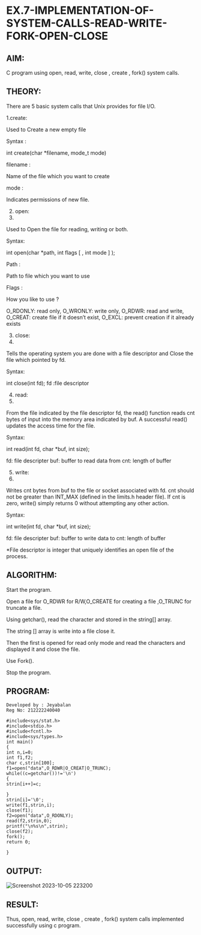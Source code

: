 # EX.7-IMPLEMENTATION-OF-SYSTEM-CALLS-READ-WRITE-FORK-OPEN-CLOSE

## AIM:
C program using open, read, write, close , create , fork() system calls.

## THEORY:
There are 5 basic system calls that Unix provides for file I/O.

1.create:

Used to Create a new empty file

Syntax :

int create(char *filename, mode_t mode)

filename :

Name of the file which you want to create

mode :

Indicates permissions of new file.

2. open:
3. 
Used to Open the file for reading, writing or both.

Syntax:

int open(char *path, int flags [ , int mode ] );

Path :

Path to file which you want to use

Flags :

How you like to use ?

O_RDONLY: read only, O_WRONLY: write only, O_RDWR: read and write, O_CREAT: create file if it doesn’t exist, O_EXCL: prevent creation if it already exists

3. close:
4. 
Tells the operating system you are done with a file descriptor and Close the file which pointed by fd.

Syntax:

int close(int fd); fd :file descriptor

4. read:
5. 
From the file indicated by the file descriptor fd, the read() function reads cnt bytes of input into the memory area indicated by buf. A successful read() updates the access time for the file.

Syntax:

int read(int fd, char *buf, int size);

fd: file descripter buf: buffer to read data from cnt: length of buffer

5. write:
6. 
Writes cnt bytes from buf to the file or socket associated with fd. cnt should not be greater than INT_MAX (defined in the limits.h header file). If cnt is zero, write() simply returns 0 without attempting any other action.

Syntax:

int write(int fd, char *buf, int size);

fd: file descripter buf: buffer to write data to cnt: length of buffer

*File descriptor is integer that uniquely identifies an open file of the process.

## ALGORITHM:
Start the program.

Open a file for O_RDWR for R/W,O_CREATE for creating a file ,O_TRUNC for truncate a file.

Using getchar(), read the character and stored in the string[] array.

The string [] array is write into a file close it.

Then the first is opened for read only mode and read the characters and displayed it and close the file.

Use Fork().

Stop the program.

## PROGRAM:
```
Developed by : Jeyabalan
Reg No: 212222240040

#include<sys/stat.h> 
#include<stdio.h> 
#include<fcntl.h> 
#include<sys/types.h> 
int main() 
{ 
int n,i=0; 
int f1,f2; 
char c,strin[100]; 
f1=open("data",O_RDWR|O_CREAT|O_TRUNC); 
while((c=getchar())!='\n') 
{ 
strin[i++]=c; 
 
} 
strin[i]='\0'; 
write(f1,strin,i); 
close(f1); 
f2=open("data",O_RDONLY); 
read(f2,strin,0); 
printf("\n%s\n",strin); 
close(f2); 
fork(); 
return 0; 
 
}
```
## OUTPUT:
![Screenshot 2023-10-05 223200](https://github.com/JAYAVARTHAN-P/EX.7-IMPLEMENTATION-OF-SYSTEM-CALLS-READ-WRITE-FORK-OPEN-CLOSE/assets/121369281/5bb9d1e5-8d35-4f40-a78c-fdf6936a6269)


## RESULT:
Thus, open, read, write, close , create , fork() system calls implemented successfully using c program.

